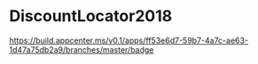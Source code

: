 # DiscountLocator2018

https://build.appcenter.ms/v0.1/apps/ff53e6d7-59b7-4a7c-ae63-1d47a75db2a9/branches/master/badge
